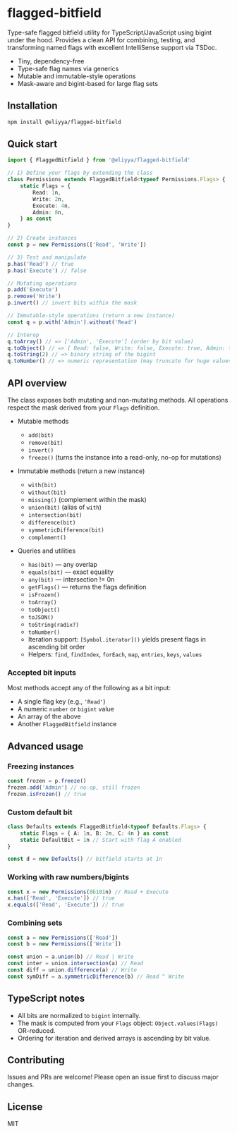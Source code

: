 # flagged-bitfield

Type-safe flagged bitfield utility for TypeScript/JavaScript using bigint under the hood. Provides a clean API for combining, testing, and transforming named flags with excellent IntelliSense support via TSDoc.

- Tiny, dependency-free
- Type-safe flag names via generics
- Mutable and immutable-style operations
- Mask-aware and bigint-based for large flag sets

## Installation

```bash
npm install @eliyya/flagged-bitfield
```

## Quick start

```ts
import { FlaggedBitfield } from '@eliyya/flagged-bitfield'

// 1) Define your flags by extending the class
class Permissions extends FlaggedBitfield<typeof Permissions.Flags> {
    static Flags = {
        Read: 1n,
        Write: 2n,
        Execute: 4n,
        Admin: 8n,
    } as const
}

// 2) Create instances
const p = new Permissions(['Read', 'Write'])

// 3) Test and manipulate
p.has('Read') // true
p.has('Execute') // false

// Mutating operations
p.add('Execute')
p.remove('Write')
p.invert() // invert bits within the mask

// Immutable-style operations (return a new instance)
const q = p.with('Admin').without('Read')

// Interop
q.toArray() // => ['Admin', 'Execute'] (order by bit value)
q.toObject() // => { Read: false, Write: false, Execute: true, Admin: true }
q.toString(2) // => binary string of the bigint
q.toNumber() // => numeric representation (may truncate for huge values)
```

## API overview

The class exposes both mutating and non-mutating methods. All operations respect the mask derived from your `Flags` definition.

- Mutable methods
    - `add(bit)`
    - `remove(bit)`
    - `invert()`
    - `freeze()` (turns the instance into a read-only, no-op for mutations)

- Immutable methods (return a new instance)
    - `with(bit)`
    - `without(bit)`
    - `missing()` (complement within the mask)
    - `union(bit)` (alias of `with`)
    - `intersection(bit)`
    - `difference(bit)`
    - `symmetricDifference(bit)`
    - `complement()`

- Queries and utilities
    - `has(bit)` — any overlap
    - `equals(bit)` — exact equality
    - `any(bit)` — intersection != 0n
    - `getFlags()` — returns the flags definition
    - `isFrozen()`
    - `toArray()`
    - `toObject()`
    - `toJSON()`
    - `toString(radix?)`
    - `toNumber()`
    - Iteration support: `[Symbol.iterator]()` yields present flags in ascending bit order
    - Helpers: `find`, `findIndex`, `forEach`, `map`, `entries`, `keys`, `values`

### Accepted bit inputs

Most methods accept any of the following as a bit input:

- A single flag key (e.g., `'Read'`)
- A numeric `number` or `bigint` value
- An array of the above
- Another `FlaggedBitfield` instance

## Advanced usage

### Freezing instances

```ts
const frozen = p.freeze()
frozen.add('Admin') // no-op, still frozen
frozen.isFrozen() // true
```

### Custom default bit

```ts
class Defaults extends FlaggedBitfield<typeof Defaults.Flags> {
    static Flags = { A: 1n, B: 2n, C: 4n } as const
    static DefaultBit = 1n // Start with flag A enabled
}

const d = new Defaults() // bitfield starts at 1n
```

### Working with raw numbers/bigints

```ts
const x = new Permissions(0b101n) // Read + Execute
x.has(['Read', 'Execute']) // true
x.equals(['Read', 'Execute']) // true
```

### Combining sets

```ts
const a = new Permissions(['Read'])
const b = new Permissions(['Write'])

const union = a.union(b) // Read | Write
const inter = union.intersection(a) // Read
const diff = union.difference(a) // Write
const symDiff = a.symmetricDifference(b) // Read ^ Write
```

## TypeScript notes

- All bits are normalized to `bigint` internally.
- The mask is computed from your `Flags` object: `Object.values(Flags)` OR-reduced.
- Ordering for iteration and derived arrays is ascending by bit value.

## Contributing

Issues and PRs are welcome! Please open an issue first to discuss major changes.

## License

MIT
